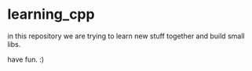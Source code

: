 # learning_cpp

in this repository we are trying to learn new stuff together and build small libs. 


have fun. :)